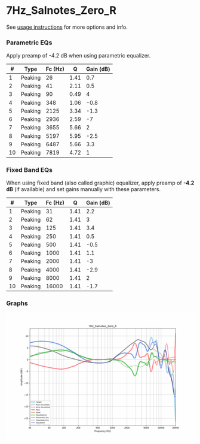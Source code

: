 # 7Hz_Salnotes_Zero_R
See [usage instructions](https://github.com/jaakkopasanen/AutoEq#usage) for more options and info.

### Parametric EQs
Apply preamp of -4.2 dB when using parametric equalizer.

|   # | Type    |   Fc (Hz) |    Q |   Gain (dB) |
|-----|---------|-----------|------|-------------|
|   1 | Peaking |        26 | 1.41 |         0.7 |
|   2 | Peaking |        41 | 2.11 |         0.5 |
|   3 | Peaking |        90 | 0.49 |         4   |
|   4 | Peaking |       348 | 1.06 |        -0.8 |
|   5 | Peaking |      2125 | 3.34 |        -1.3 |
|   6 | Peaking |      2936 | 2.59 |        -7   |
|   7 | Peaking |      3655 | 5.66 |         2   |
|   8 | Peaking |      5197 | 5.95 |        -2.5 |
|   9 | Peaking |      6487 | 5.66 |         3.3 |
|  10 | Peaking |      7819 | 4.72 |         1   |

### Fixed Band EQs
When using fixed band (also called graphic) equalizer, apply preamp of **-4.2 dB** (if available) and set gains manually with these parameters.

|   # | Type    |   Fc (Hz) |    Q |   Gain (dB) |
|-----|---------|-----------|------|-------------|
|   1 | Peaking |        31 | 1.41 |         2.2 |
|   2 | Peaking |        62 | 1.41 |         3   |
|   3 | Peaking |       125 | 1.41 |         3.4 |
|   4 | Peaking |       250 | 1.41 |         0.5 |
|   5 | Peaking |       500 | 1.41 |        -0.5 |
|   6 | Peaking |      1000 | 1.41 |         1.1 |
|   7 | Peaking |      2000 | 1.41 |        -3   |
|   8 | Peaking |      4000 | 1.41 |        -2.9 |
|   9 | Peaking |      8000 | 1.41 |         2   |
|  10 | Peaking |     16000 | 1.41 |        -1.7 |

### Graphs
![](./7Hz_Salnotes_Zero_R.png)
